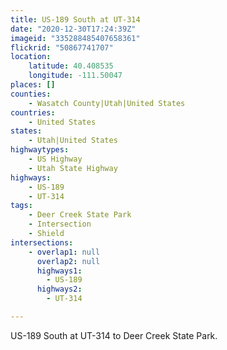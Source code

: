 ```yaml
---
title: US-189 South at UT-314
date: "2020-12-30T17:24:39Z"
imageid: "335288485407658361"
flickrid: "50867741707"
location:
    latitude: 40.408535
    longitude: -111.50047
places: []
counties:
    - Wasatch County|Utah|United States
countries:
    - United States
states:
    - Utah|United States
highwaytypes:
    - US Highway
    - Utah State Highway
highways:
    - US-189
    - UT-314
tags:
    - Deer Creek State Park
    - Intersection
    - Shield
intersections:
    - overlap1: null
      overlap2: null
      highways1:
        - US-189
      highways2:
        - UT-314

---
```

US-189 South at UT-314 to Deer Creek State Park.